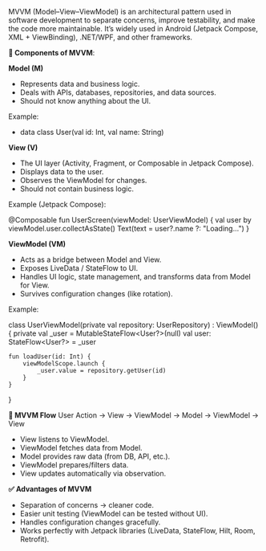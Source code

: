 MVVM (Model–View–ViewModel) is an architectural pattern used in software development to separate concerns, improve testability, and make the code more maintainable.
It’s widely used in Android (Jetpack Compose, XML + ViewBinding), .NET/WPF, and other frameworks.

**🔑 Components of MVVM**:

**Model (M)**
- Represents data and business logic.
- Deals with APIs, databases, repositories, and data sources.
- Should not know anything about the UI.

Example:
- data class User(val id: Int, val name: String)

**View (V)**

- The UI layer (Activity, Fragment, or Composable in Jetpack Compose).
- Displays data to the user.
- Observes the ViewModel for changes.
- Should not contain business logic.

Example (Jetpack Compose):

@Composable
fun UserScreen(viewModel: UserViewModel) {
    val user by viewModel.user.collectAsState()
    Text(text = user?.name ?: "Loading...")
}


**ViewModel (VM)**

- Acts as a bridge between Model and View.
- Exposes LiveData / StateFlow to UI.
- Handles UI logic, state management, and transforms data from Model for View.
- Survives configuration changes (like rotation).

Example:

class UserViewModel(private val repository: UserRepository) : ViewModel() {
    private val _user = MutableStateFlow<User?>(null)
    val user: StateFlow<User?> = _user

    fun loadUser(id: Int) {
        viewModelScope.launch {
            _user.value = repository.getUser(id)
        }
    }
}

**🔄 MVVM Flow**
User Action -> View -> ViewModel -> Model -> ViewModel -> View


- View listens to ViewModel.
- ViewModel fetches data from Model.
- Model provides raw data (from DB, API, etc.).
- ViewModel prepares/filters data.
- View updates automatically via observation.

**✅ Advantages of MVVM**

- Separation of concerns → cleaner code.
- Easier unit testing (ViewModel can be tested without UI).
- Handles configuration changes gracefully.
- Works perfectly with Jetpack libraries (LiveData, StateFlow, Hilt, Room, Retrofit).
